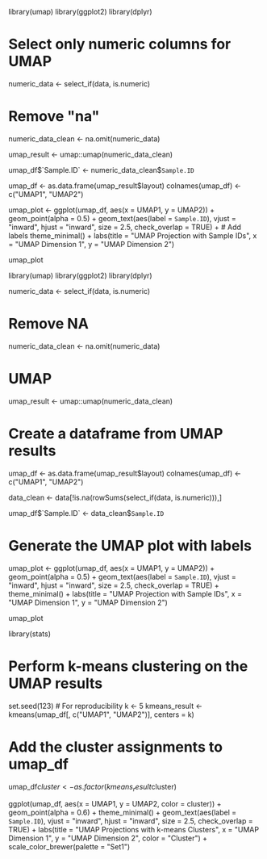 



















library(umap)
library(ggplot2)
library(dplyr)

# Select only numeric columns for UMAP
numeric_data <- select_if(data, is.numeric)

# Remove "na"
numeric_data_clean <- na.omit(numeric_data)


umap_result <- umap::umap(numeric_data_clean)

umap_df$`Sample.ID` <- numeric_data_clean$`Sample.ID`



umap_df <- as.data.frame(umap_result$layout)
colnames(umap_df) <- c("UMAP1", "UMAP2")

umap_plot <- ggplot(umap_df, aes(x = UMAP1, y = UMAP2)) +
  geom_point(alpha = 0.5) + 
  geom_text(aes(label = `Sample.ID`), vjust = "inward", hjust = "inward", size = 2.5, check_overlap = TRUE) + # Add labels
  theme_minimal() +
  labs(title = "UMAP Projection with Sample IDs", x = "UMAP Dimension 1", y = "UMAP Dimension 2")

umap_plot









library(umap)
library(ggplot2)
library(dplyr)

numeric_data <- select_if(data, is.numeric)

# Remove NA
numeric_data_clean <- na.omit(numeric_data)

# UMAP
umap_result <- umap::umap(numeric_data_clean)

# Create a dataframe from UMAP results
umap_df <- as.data.frame(umap_result$layout)
colnames(umap_df) <- c("UMAP1", "UMAP2")


data_clean <- data[!is.na(rowSums(select_if(data, is.numeric))),]

umap_df$`Sample.ID` <- data_clean$`Sample.ID` 

# Generate the UMAP plot with labels
umap_plot <- ggplot(umap_df, aes(x = UMAP1, y = UMAP2)) +
  geom_point(alpha = 0.5) + 
  geom_text(aes(label = `Sample.ID`), vjust = "inward", hjust = "inward", size = 2.5, check_overlap = TRUE) +
  theme_minimal() +
  labs(title = "UMAP Projection with Sample IDs", x = "UMAP Dimension 1", y = "UMAP Dimension 2")

umap_plot

library(stats)

# Perform k-means clustering on the UMAP results
set.seed(123) # For reproducibility
k <- 5
kmeans_result <- kmeans(umap_df[, c("UMAP1", "UMAP2")], centers = k)

# Add the cluster assignments to umap_df
umap_df$cluster <- as.factor(kmeans_result$cluster)

ggplot(umap_df, aes(x = UMAP1, y = UMAP2, color = cluster)) +
  geom_point(alpha = 0.6) +
  theme_minimal() +
  geom_text(aes(label = `Sample.ID`), vjust = "inward", hjust = "inward", size = 2.5, check_overlap = TRUE) +
  labs(title = "UMAP Projections with k-means Clusters", x = "UMAP Dimension 1", y = "UMAP Dimension 2", color = "Cluster") +
  scale_color_brewer(palette = "Set1") 
